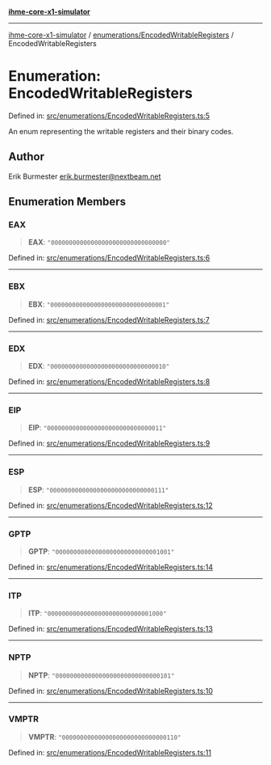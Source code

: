 [**ihme-core-x1-simulator**](../../../README.md)

***

[ihme-core-x1-simulator](../../../modules.md) / [enumerations/EncodedWritableRegisters](../README.md) / EncodedWritableRegisters

# Enumeration: EncodedWritableRegisters

Defined in: [src/enumerations/EncodedWritableRegisters.ts:5](https://github.com/ProgrammIt/CPU-Simulator/blob/5d337ac19330b661110818bd865328f41c53783f/src/enumerations/EncodedWritableRegisters.ts#L5)

An enum representing the writable registers and their binary codes.

## Author

Erik Burmester <erik.burmester@nextbeam.net>

## Enumeration Members

### EAX

> **EAX**: `"00000000000000000000000000000000"`

Defined in: [src/enumerations/EncodedWritableRegisters.ts:6](https://github.com/ProgrammIt/CPU-Simulator/blob/5d337ac19330b661110818bd865328f41c53783f/src/enumerations/EncodedWritableRegisters.ts#L6)

***

### EBX

> **EBX**: `"00000000000000000000000000000001"`

Defined in: [src/enumerations/EncodedWritableRegisters.ts:7](https://github.com/ProgrammIt/CPU-Simulator/blob/5d337ac19330b661110818bd865328f41c53783f/src/enumerations/EncodedWritableRegisters.ts#L7)

***

### EDX

> **EDX**: `"00000000000000000000000000000010"`

Defined in: [src/enumerations/EncodedWritableRegisters.ts:8](https://github.com/ProgrammIt/CPU-Simulator/blob/5d337ac19330b661110818bd865328f41c53783f/src/enumerations/EncodedWritableRegisters.ts#L8)

***

### EIP

> **EIP**: `"00000000000000000000000000000011"`

Defined in: [src/enumerations/EncodedWritableRegisters.ts:9](https://github.com/ProgrammIt/CPU-Simulator/blob/5d337ac19330b661110818bd865328f41c53783f/src/enumerations/EncodedWritableRegisters.ts#L9)

***

### ESP

> **ESP**: `"00000000000000000000000000000111"`

Defined in: [src/enumerations/EncodedWritableRegisters.ts:12](https://github.com/ProgrammIt/CPU-Simulator/blob/5d337ac19330b661110818bd865328f41c53783f/src/enumerations/EncodedWritableRegisters.ts#L12)

***

### GPTP

> **GPTP**: `"00000000000000000000000000001001"`

Defined in: [src/enumerations/EncodedWritableRegisters.ts:14](https://github.com/ProgrammIt/CPU-Simulator/blob/5d337ac19330b661110818bd865328f41c53783f/src/enumerations/EncodedWritableRegisters.ts#L14)

***

### ITP

> **ITP**: `"00000000000000000000000000001000"`

Defined in: [src/enumerations/EncodedWritableRegisters.ts:13](https://github.com/ProgrammIt/CPU-Simulator/blob/5d337ac19330b661110818bd865328f41c53783f/src/enumerations/EncodedWritableRegisters.ts#L13)

***

### NPTP

> **NPTP**: `"00000000000000000000000000000101"`

Defined in: [src/enumerations/EncodedWritableRegisters.ts:10](https://github.com/ProgrammIt/CPU-Simulator/blob/5d337ac19330b661110818bd865328f41c53783f/src/enumerations/EncodedWritableRegisters.ts#L10)

***

### VMPTR

> **VMPTR**: `"00000000000000000000000000000110"`

Defined in: [src/enumerations/EncodedWritableRegisters.ts:11](https://github.com/ProgrammIt/CPU-Simulator/blob/5d337ac19330b661110818bd865328f41c53783f/src/enumerations/EncodedWritableRegisters.ts#L11)
